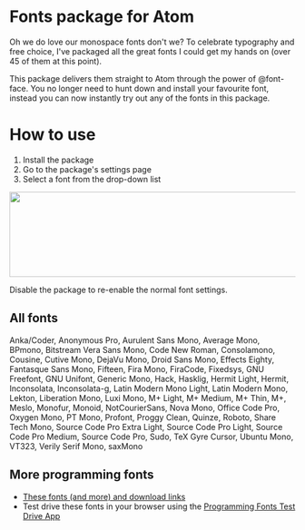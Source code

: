 # Fonts package for Atom

Oh we do love our monospace fonts don't we? To celebrate typography and free choice, I've packaged all the great fonts I could get my hands on (over 45 of them at this point).

This package delivers them straight to Atom through the power of @font-face. You no longer need to hunt down and install your favourite font, instead you can now instantly try out any of the fonts in this package.

# How to use

1. Install the package
2. Go to the package's settings page
3. Select a font from the drop-down list

<img src="https://raw.githubusercontent.com/braver/fonts/master/howto.jpg" height="150" width="780">

Disable the package to re-enable the normal font settings.

## All fonts
Anka/Coder, Anonymous Pro, Aurulent Sans Mono, Average Mono, BPmono, Bitstream Vera Sans Mono, Code New Roman, Consolamono, Cousine, Cutive Mono, DejaVu Mono, Droid Sans Mono, Effects Eighty, Fantasque Sans Mono, Fifteen, Fira Mono, FiraCode, Fixedsys, GNU Freefont, GNU Unifont, Generic Mono, Hack, Hasklig, Hermit Light, Hermit, Inconsolata, Inconsolata-g, Latin Modern Mono Light, Latin Modern Mono, Lekton, Liberation Mono, Luxi Mono, M+ Light, M+ Medium, M+ Thin, M+, Meslo, Monofur, Monoid, NotCourierSans, Nova Mono, Office Code Pro, Oxygen Mono, PT Mono, Profont, Proggy Clean, Quinze, Roboto, Share Tech Mono, Source Code Pro Extra Light, Source Code Pro Light, Source Code Pro Medium, Source Code Pro, Sudo, TeX Gyre Cursor, Ubuntu Mono, VT323, Verily Serif Mono, saxMono

## More programming fonts

* [These fonts (and more) and download links](http://programmingfonts.org/list)
* Test drive these fonts in your browser using the [Programming Fonts Test Drive App](http://app.programmingfonts.org)
